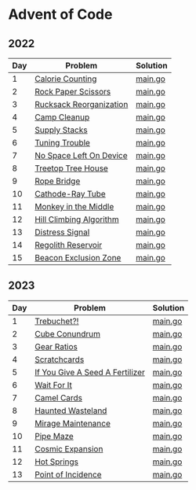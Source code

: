 # Advent of Code

## 2022

| Day | Problem                                                         | Solution                        |
| --- | --------------------------------------------------------------- | ------------------------------- |
| 1   | [Calorie Counting](https://adventofcode.com/2022/day/1)         | [main.go](./2022/day01/main.go) |
| 2   | [Rock Paper Scissors](https://adventofcode.com/2022/day/2)      | [main.go](./2022/day02/main.go) |
| 3   | [Rucksack Reorganization](https://adventofcode.com/2022/day/3)  | [main.go](./2022/day03/main.go) |
| 4   | [Camp Cleanup](https://adventofcode.com/2022/day/4)             | [main.go](./2022/day04/main.go) |
| 5   | [Supply Stacks](https://adventofcode.com/2022/day/5)            | [main.go](./2022/day05/main.go) |
| 6   | [Tuning Trouble](https://adventofcode.com/2022/day/6)           | [main.go](./2022/day06/main.go) |
| 7   | [No Space Left On Device](https://adventofcode.com/2022/day/7)  | [main.go](./2022/day07/main.go) |
| 8   | [Treetop Tree House](https://adventofcode.com/2022/day/8)       | [main.go](./2022/day08/main.go) |
| 9   | [Rope Bridge](https://adventofcode.com/2022/day/9)              | [main.go](./2022/day09/main.go) |
| 10  | [Cathode-Ray Tube](https://adventofcode.com/2022/day/10)        | [main.go](./2022/day10/main.go) |
| 11  | [Monkey in the Middle](https://adventofcode.com/2022/day/11)    | [main.go](./2022/day11/main.go) |
| 12  | [Hill Climbing Algorithm](https://adventofcode.com/2022/day/12) | [main.go](./2022/day12/main.go) |
| 13  | [Distress Signal](https://adventofcode.com/2022/day/13)         | [main.go](./2022/day13/main.go) |
| 14  | [Regolith Reservoir](https://adventofcode.com/2022/day/14)      | [main.go](./2022/day14/main.go) |
| 15  | [Beacon Exclusion Zone](https://adventofcode.com/2022/day/15)   | [main.go](./2022/day15/main.go) |

## 2023

| Day | Problem                                                                | Solution                        |
| --- | ---------------------------------------------------------------------- | ------------------------------- |
| 1   | [Trebuchet?!](https://adventofcode.com/2023/day/1)                     | [main.go](./2023/day01/main.go) |
| 2   | [Cube Conundrum](https://adventofcode.com/2023/day/2)                  | [main.go](./2023/day02/main.go) |
| 3   | [Gear Ratios](https://adventofcode.com/2023/day/3)                     | [main.go](./2023/day03/main.go) |
| 4   | [Scratchcards](https://adventofcode.com/2023/day/4)                    | [main.go](./2023/day04/main.go) |
| 5   | [If You Give A Seed A Fertilizer](https://adventofcode.com/2023/day/5) | [main.go](./2023/day05/main.go) |
| 6   | [Wait For It](https://adventofcode.com/2023/day/6)                     | [main.go](./2023/day06/main.go) |
| 7   | [Camel Cards](https://adventofcode.com/2023/day/7)                     | [main.go](./2023/day07/main.go) |
| 8   | [Haunted Wasteland](https://adventofcode.com/2023/day/8)               | [main.go](./2023/day08/main.go) |
| 9   | [Mirage Maintenance](https://adventofcode.com/2023/day/9)              | [main.go](./2023/day09/main.go) |
| 10  | [Pipe Maze](https://adventofcode.com/2023/day/10)                      | [main.go](./2023/day10/main.go) |
| 11  | [Cosmic Expansion](https://adventofcode.com/2023/day/11)               | [main.go](./2023/day11/main.go) |
| 12  | [Hot Springs](https://adventofcode.com/2023/day/12)                    | [main.go](./2023/day12/main.go) |
| 13  | [Point of Incidence](https://adventofcode.com/2023/day/13)             | [main.go](./2023/day13/main.go) |
